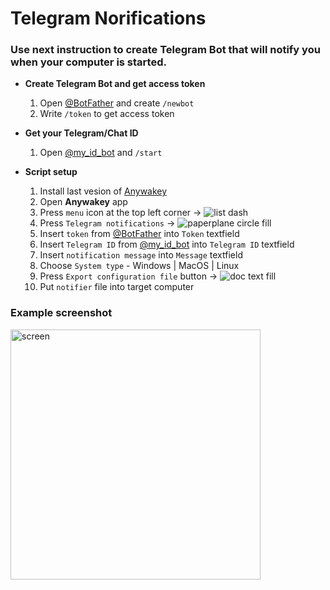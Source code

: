 # Telegram Norifications

### Use next instruction to create Telegram Bot that will notify you when your computer is started.

- **Create Telegram Bot and get access token**
  1) Open [@BotFather](https://telegram.me/BotFather) and create `/newbot`
  2) Write `/token` to get access token
  
- **Get your Telegram/Chat ID**
  1) Open [@my_id_bot](https://t.me/my_id_bot) and `/start`

- **Script setup**
  1) Install last vesion of [Anywakey](https://apps.apple.com/us/app/anywakey/id6502517855)
  2) Open **Anywakey** app
  3) Press `menu` icon at the top left corner -> ![list dash](https://github.com/user-attachments/assets/bd736b65-0796-4e8e-a87e-3fae908ed53d)
  4) Press `Telegram notifications` -> ![paperplane circle fill](https://github.com/user-attachments/assets/5fde6b82-bd61-49bc-a8e0-9fcff77a4b8a)
  5) Insert `token` from  [@BotFather](https://telegram.me/BotFather) into `Token` textfield
  6) Insert `Telegram ID` from [@my_id_bot](https://t.me/my_id_bot) into `Telegram ID` textfield
  7) Insert `notification message`  into `Message` textfield
  8) Choose `System type` - Windows | MacOS | Linux
  9) Press `Export configuration file` button -> ![doc text fill](https://github.com/user-attachments/assets/ba2377f0-0758-4050-a9e4-7fe9473932c8)
  10) Put `notifier` file into target computer

### Example screenshot
<img src="https://github.com/user-attachments/assets/327f87fa-3695-447a-9535-0d7b6f7f1c74" alt="screen" width="400"/>










